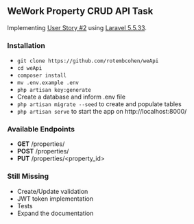 ## WeWork Property CRUD API Task ##

Implementing [User Story #2](https://github.com/WeConnect/physical-systems-api-test/blob/master/docs/stories.md) using [Laravel 5.5.33](https://laravel.com/).

### Installation ###

* `git clone https://github.com/rotembcohen/weApi`
* `cd weApi`
* `composer install`
* `mv .env.example .env`
* `php artisan key:generate`
* Create a database and inform .env file
* `php artisan migrate --seed` to create and populate tables
* `php artisan serve` to start the app on http://localhost:8000/

### Available Endpoints ###

* **GET** /properties/
* **POST** /properties/
* **PUT** /properties/<property_id>

### Still Missing ###

* Create/Update validation
* JWT token implementation
* Tests
* Expand the documentation

